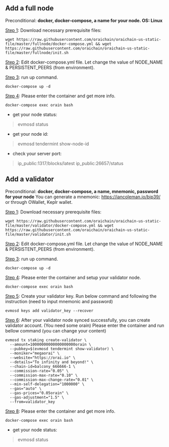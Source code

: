 ## Add a full node

Preconditional: <strong>docker, docker-compose, a name for your node. OS: Linux</strong>

<ins>Step 1</ins>: Download necessary prerequisite files: 

```
wget https://raw.githubusercontent.com/oraichain/oraichain-us-static-file/master/fullnode/docker-compose.yml && wget https://raw.githubusercontent.com/oraichain/oraichain-us-static-file/master/fullnode/init.sh
```

<ins>Step 2</ins>: Edit docker-compose.yml file. Let change the value of NODE_NAME & PERSISTENT_PEERS (from environment).

<ins>Step 3</ins>: run up command.

`docker-compose up -d`

<ins>Step 4</ins>: Please enter the container and get more info.

`docker-compose exec orain bash`

- get your node status: 
> evmosd status
* get your node id:
> evmosd tendermint show-node-id
* check your server port:
> ip_public:1317/blocks/latest
> ip_public:26657/status

## Add a validator

Preconditional: <strong>docker, docker-compose, a name, mnemonic, password for your node</strong> You can generate a mnemonic: https://iancoleman.io/bip39/ or through OWallet, Keplr wallet.

<ins>Step 1</ins>: Download necessary prerequisite files: 

```
wget https://raw.githubusercontent.com/oraichain/oraichain-us-static-file/master/validator/docker-compose.yml && wget https://raw.githubusercontent.com/oraichain/oraichain-us-static-file/master/validator/init.sh
```

<ins>Step 2</ins>: Edit docker-compose.yml file. Let change the value of NODE_NAME & PERSISTENT_PEERS (from environment).

<ins>Step 3</ins>: run up command.

`docker-compose up -d`

<ins>Step 4</ins>: Please enter the container and setup your validator node.

`docker-compose exec orain bash`

<ins>Step 5</ins>: Create your validator key. Run below command and following the instruction (need to input mnemonic and password)

`evmosd keys add validator_key --recover`

<ins>Step 6</ins>: After your validator node synced successfully, you can create validator account. (You need some orain) Please enter the container and run bellow command (you can change your content)

```
evmosd tx staking create-validator \
  --amount=10000000000000000000orain \
  --pubkey=$(evmosd tendermint show-validator) \
  --moniker="megaorai" \
  --website="https://orai.io" \
  --details="To infinity and beyond!" \
  --chain-id=balcony_666666-1 \
  --commission-rate="0.05" \
  --commission-max-rate="0.10" \
  --commission-max-change-rate="0.01" \
  --min-self-delegation="1000000" \
  --gas="auto" \
  --gas-prices="0.05orain" \
  --gas-adjustment="1.5" \
  --from=validator_key
```

<ins>Step 8</ins>: Please enter the container and get more info.

`docker-compose exec orain bash`

- get your node status: 
> evmosd status